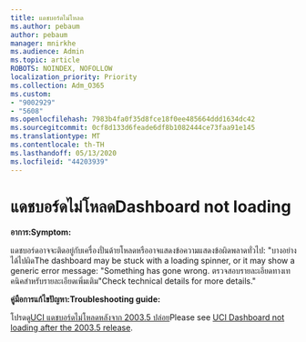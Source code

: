 ```yaml
---
title: แดชบอร์ดไม่โหลด
ms.author: pebaum
author: pebaum
manager: mnirkhe
ms.audience: Admin
ms.topic: article
ROBOTS: NOINDEX, NOFOLLOW
localization_priority: Priority
ms.collection: Adm_O365
ms.custom:
- "9002929"
- "5608"
ms.openlocfilehash: 7983b4fa0f35d8fce18f0ee485664ddd1634dc42
ms.sourcegitcommit: 0cf8d133d6feade6df8b1082444ce73faa91e145
ms.translationtype: MT
ms.contentlocale: th-TH
ms.lasthandoff: 05/13/2020
ms.locfileid: "44203939"
---
```

# <a name="dashboard-not-loading"></a><span data-ttu-id="0df88-102">แดชบอร์ดไม่โหลด</span><span class="sxs-lookup"><span data-stu-id="0df88-102">Dashboard not loading</span></span>

<span data-ttu-id="0df88-103">**อาการ:**</span><span class="sxs-lookup"><span data-stu-id="0df88-103">**Symptom:**</span></span>

<span data-ttu-id="0df88-104">แดชบอร์ดอาจจะติดอยู่กับเครื่องปั่นด้ายโหลดหรืออาจแสดงข้อความแสดงข้อผิดพลาดทั่วไป: "บางอย่างได้ไปผิด</span><span class="sxs-lookup"><span data-stu-id="0df88-104">The dashboard may be stuck with a loading spinner, or it may show a generic error message: "Something has gone wrong.</span></span> <span data-ttu-id="0df88-105">ตรวจสอบรายละเอียดทางเทคนิคสําหรับรายละเอียดเพิ่มเติม"</span><span class="sxs-lookup"><span data-stu-id="0df88-105">Check technical details for more details."</span></span>

<span data-ttu-id="0df88-106">**คู่มือการแก้ไขปัญหา:**</span><span class="sxs-lookup"><span data-stu-id="0df88-106">**Troubleshooting guide:**</span></span>

<span data-ttu-id="0df88-107">โปรดดู[UCI แดชบอร์ดไม่โหลดหลังจาก 2003.5 ปล่อย](https://support.microsoft.com/help/4558635/uci-dashboard-not-loading-after-the-2003-5-release)</span><span class="sxs-lookup"><span data-stu-id="0df88-107">Please see [UCI Dashboard not loading after the 2003.5 release](https://support.microsoft.com/help/4558635/uci-dashboard-not-loading-after-the-2003-5-release).</span></span>
